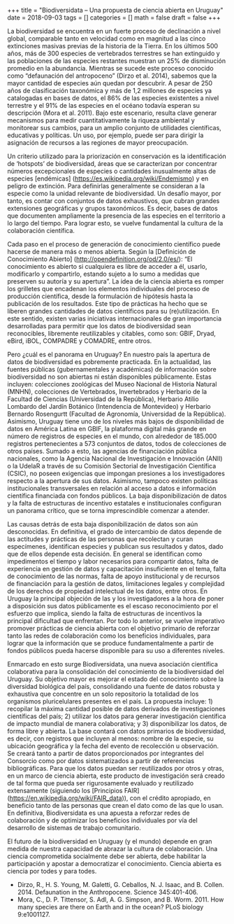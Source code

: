 +++
title = "Biodiversidata – Una propuesta de ciencia abierta en Uruguay"
date = 2018-09-03
tags = []
categories = []
math = false
draft = false
+++

La biodiversidad se encuentra en un fuerte proceso de declinación a nivel global, comparable tanto en velocidad como en magnitud a las cinco extinciones masivas previas de la historia de la Tierra. En los últimos 500 años, más de 300 especies de vertebrados terrestres se han extinguido y las poblaciones de las especies restantes muestran un 25% de disminución promedio en la abundancia. Mientras se sucede este proceso conocido como “defaunación del antropoceno” (Dirzo et al. 2014), sabemos que la mayor cantidad de especies aún quedan por descubrir. A pesar de 250 años de clasificación taxonómica y más de 1,2 millones de especies ya catalogadas en bases de datos, el 86% de las especies existentes a nivel terrestre y el 91% de las especies en el océano todavía esperan su descripción (Mora et al. 2011). Bajo este escenario, resulta clave generar mecanismos para medir cuantitativamente la riqueza ambiental y monitorear sus cambios, para un amplio conjunto de utilidades científicas, educativas y políticas. Un uso, por ejemplo, puede ser para dirigir la asignación de recursos a las regiones de mayor preocupación.

Un criterio utilizado para la priorización en conservación es la identificación de ‘hotspots’ de biodiversidad, áreas que se caracterizan por concentrar números excepcionales de especies o cantidades inusualmente altas de especies [endémicas] (https://es.wikipedia.org/wiki/Endemismo) y en peligro de extinción. Para definirlas generalmente se consideran a la especie como la unidad relevante de biodiversidad. Un desafío mayor, por tanto, es contar con conjuntos de datos exhaustivos, que cubran grandes extensiones geográficas y grupos taxonómicos. Es decir, bases de datos que documenten ampliamente la presencia de las especies en el territorio a lo largo del tiempo. Para lograr esto, se vuelve fundamental la cultura de la colaboración científica.

Cada paso en el proceso de generación de conocimiento científico puede hacerse de manera más o menos abierta. Según la [Definición de Conocimiento Abierto] (http://opendefinition.org/od/2.0/es/): “El conocimiento es abierto si cualquiera es libre de acceder a él, usarlo, modificarlo y compartirlo, estando sujeto a lo sumo a medidas que preserven su autoría y su apertura”. La idea de la ciencia abierta es romper los grilletes que encadenan los elementos individuales del proceso de producción científica, desde la formulación de hipótesis hasta la publicación de los resultados. Este tipo de prácticas ha hecho que se liberen grandes cantidades de datos científicos para su (re)utilización. En este sentido, existen varias iniciativas internacionales de gran importancia desarrolladas para permitir que los datos de biodiversidad sean reconocibles, libremente reutilizables y citables, como son: GBIF, Dryad, eBird, iBOL, COMPADRE y COMADRE, entre otros.

Pero ¿cuál es el panorama en Uruguay? En nuestro país la apertura de datos de biodiversidad es pobremente practicada. En la actualidad, las fuentes públicas (gubernamentales y académicas) de información sobre biodiversidad no son abiertas ni están disponibles públicamente. Estas incluyen: colecciones zoológicas del Museo Nacional de Historia Natural (MNHN), colecciones de Vertebrados, Invertebrados y Herbario de la Facultad de Ciencias (Universidad de la República), Herbario Atilio Lombardo del Jardín Botánico (Intendencia de Montevideo) y Herbario Bernardo Rosengurtt (Facultad de Agronomía, Universidad de la República). Asimismo, Uruguay tiene uno de los niveles más bajos de disponibilidad de datos en América Latina en GBIF, la plataforma digital más grande en número de registros de especies en el mundo, con alrededor de 185.000 registros pertenecientes a 573 conjuntos de datos, todos de colecciones de otros países. Sumado a esto, las agencias de financiación pública nacionales, como la Agencia Nacional de Investigación e Innovación (ANII) o la UdelaR a través de su Comisión Sectorial de Investigación Científica (CSIC), no poseen exigencias que impongan presiones a los investigadores respecto a la apertura de sus datos. Asimismo, tampoco existen políticas institucionales transversales en relación al acceso a datos e información científica financiada con fondos públicos. La baja disponibilización de datos y la falta de estructuras de incentivo estatales e institucionales configuran un panorama crítico, que se torna imprescindible comenzar a atender.

Las causas detrás de esta baja disponibilización de datos son aún desconocidas. En definitiva, el grado de intercambio de datos depende de las actitudes y prácticas de las personas que recolectan y curan especímenes, identifican especies y publican sus resultados y datos, dado que de ellos depende esta decisión. En general se identifican como impedimentos el tiempo y labor necesarios para compartir datos, falta de experiencia en gestión de datos y capacitación insuficiente en el tema, falta de conocimiento de las normas, falta de apoyo institucional y de recursos de financiación para la gestión de datos, limitaciones legales y complejidad de los derechos de propiedad intelectual de los datos, entre otros. En Uruguay la principal objeción de las y los investigadores a la hora de poner a disposición sus datos públicamente es el escaso reconocimiento por el esfuerzo que implica, siendo la falta de estructuras de incentivos la principal dificultad que enfrentan. Por todo lo anterior, se vuelve imperativo promover prácticas de ciencia abierta con el objetivo primario de reforzar tanto las redes de colaboración como los beneficios individuales, para lograr que la información que se produce fundamentalmente a partir de fondos públicos pueda hacerse disponible para su uso a diferentes niveles.

Enmarcado en esto surge Biodiversidata, una nueva asociación científica colaborativa para la consolidación del conocimiento de la biodiversidad del Uruguay. Su objetivo mayor es mejorar el estado del conocimiento sobre la diversidad biológica del país, consolidando una fuente de datos robusta y exhaustiva que concentre en un solo repositorio la totalidad de los organismos pluricelulares presentes en el país. La propuesta incluye: 1) recopilar la máxima cantidad posible de datos derivados de investigaciones científicas del país; 2) utilizar los datos para generar investigación científica de impacto mundial de manera colaborativa; y 3) disponibilizar los datos, de forma libre y abierta. La base contará con datos primarios de biodiversidad, es decir, con registros que incluyen al menos: nombre de la especie, su ubicación geográfica y la fecha del evento de recolección u observación. Se creará tanto a partir de datos proporcionados por integrantes del Consorcio como por datos sistematizados a partir de referencias bibliográficas. Para que los datos puedan ser reutilizados por otros y otras, en un marco de ciencia abierta, este producto de investigación será creado de tal forma que pueda ser rigurosamente evaluado y reutilizado extensamente (siguiendo los [Principios FAIR] (https://en.wikipedia.org/wiki/FAIR_data)), con el crédito apropiado, en beneficio tanto de las personas que crean el dato como de las que lo usan. En definitiva, Biodiversidata es una apuesta a reforzar redes de colaboración y de optimizar los beneficios individuales por vía del desarrollo de sistemas de trabajo comunitario.

El futuro de la biodiversidad en Uruguay (y el mundo) depende en gran medida de nuestra capacidad de abrazar la cultura de colaboración. Una ciencia comprometida socialmente debe ser abierta, debe habilitar la participación y apostar a democratizar el conocimiento. Ciencia abierta es ciencia por todes y para todes.

 

* Dirzo, R., H. S. Young, M. Galetti, G. Ceballos, N. J. Isaac, and B. Collen. 2014. Defaunation in the Anthropocene. Science 345:401-406.
* Mora, C., D. P. Tittensor, S. Adl, A. G. Simpson, and B. Worm. 2011. How many species are there on Earth and in the ocean? PLoS biology 9:e1001127.


